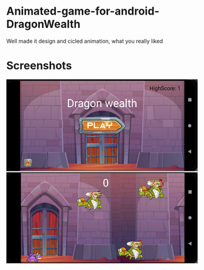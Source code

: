 # Animated-game-for-android-DragonWealth
Well made it design and cicled animation, what you really liked
# Screenshots
![](https://github.com/soandwhat/Animated-game-for-android-DragonWealth/blob/master/Screen/main.png)
![](https://github.com/soandwhat/Animated-game-for-android-DragonWealth/blob/master/Screen/game.png)
